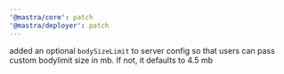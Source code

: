 ```yaml
---
'@mastra/core': patch
'@mastra/deployer': patch
---
```


added an optional `bodySizeLimit` to server config so that users can pass custom bodylimit size in mb. If not, it defaults to 4.5 mb
